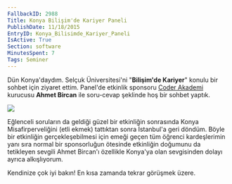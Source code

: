 ```yaml
---
FallbackID: 2988
Title: Konya Bilişim'de Kariyer Paneli
PublishDate: 11/18/2015
EntryID: Konya_Bilisimde_Kariyer_Paneli
IsActive: True
Section: software
MinutesSpent: 7
Tags: Seminer
---
```

Dün Konya'daydım. Selçuk Üniversitesi'ni "**Bilişim'de Kariyer**" konulu bir sohbet için ziyaret ettim. Panel'de etkinlik sponsoru [Coder Akademi](http://www.coder.com.tr) kurucusu **Ahmet Bircan** ile soru-cevap şeklinde hoş bir sohbet yaptık. 

![](http://blob.daron.yondem.com/assets/2988/konya.jpg)

Eğlenceli soruların da geldiği güzel bir etkinliğin sonrasında Konya Misafirperveliğini (etli ekmek) tattıktan sonra İstanbul'a geri döndüm. Böyle bir etkinliğin gerçekleşebilmesi için emeği geçen tüm öğrenci kardeşlerimin yanı sıra normal bir sponsorluğun ötesinde etkinliğin doğumunu da tetikleyen sevgili Ahmet Bircan'ı özellikle Konya'ya olan sevgisinden dolayı ayrıca alkışlıyorum. 

Kendinize çok iyi bakın! En kısa zamanda tekrar görüşmek üzere.


